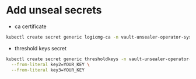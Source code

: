 # Add unseal secrets

- ca certificate
```sh
kubectl create secret generic logicmg-ca -n vault-unsealer-operator-system --from-file ../../../certs/ca.crt
```

- threshold keys secret
```sh
kubectl create secret generic thresholdkeys -n vault-unsealer-operator-system --from-literal key1=YOUR_KEY \
  --from-literal key2=YOUR_KEY \
  --from-literal key3=YOUR_KEY
```